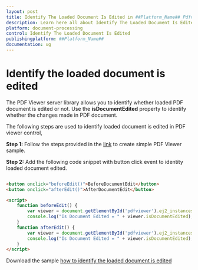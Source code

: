 ```yaml
---
layout: post
title: Identify The Loaded Document Is Edited in ##Platform_Name## Pdfviewer Component
description: Learn here all about Identify The Loaded Document Is Edited in Syncfusion ##Platform_Name## Pdfviewer component of syncfusion and more.
platform: document-processing
control: Identify The Loaded Document Is Edited
publishingplatform: ##Platform_Name##
documentation: ug
---
```


# Identify the loaded document is edited

The PDF Viewer server library allows you to identify whether loaded PDF document is edited or not. Use the **isDocumentEdited** property to identify whether the changes made in PDF document.

The following steps are used to identify loaded document is edited in PDF viewer control,

**Step 1:** Follow the steps provided in the [link](https://ej2.syncfusion.com/aspnetmvc/documentation/pdfviewer/getting-started/) to create simple PDF Viewer sample.

**Step 2:** Add the following code snippet with button click event to identity loaded document edited.

```html

<button onclick="beforeEdit()">BeforeDocumentEdit</button>
<button onclick="afterEdit()">AfterDocumentEdit</button>

<script>
    function beforeEdit() {
        var viewer = document.getElementById('pdfviewer').ej2_instances[0];
        console.log("Is Document Edited = " + viewer.isDocumentEdited);
    }
    function afterEdit() {
        var viewer = document.getElementById('pdfviewer').ej2_instances[0];
        console.log("Is Document Edited = " + viewer.isDocumentEdited);
    }
</script>

```

Download the sample [how to identify the loaded document is edited](https://www.syncfusion.com/downloads/support/directtrac/general/ze/MVC_SAMPLE-609765609)